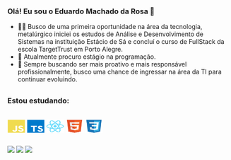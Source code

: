 ### Olá! Eu sou o Eduardo Machado da Rosa 👋

- 🙋‍♂️ Busco de uma primeira oportunidade na área da tecnologia, metalúrgico iniciei os estudos de Análise e Desenvolvimento de Sistemas na instituição Estácio de Sá e concluí o curso de FullStack da escola TargetTrust em Porto Alegre. 
- 🔭 Atualmente procuro estágio na programação.
- 🌱 Sempre buscando ser mais proativo e mais responsável profissionalmente, busco uma chance de ingressar na área da TI para continuar evoluindo.


##



### Estou estudando:
<div style="display: inline_block"><br>
  <img align="center" alt="EMR-Js" height="30" width="40" src="https://raw.githubusercontent.com/devicons/devicon/master/icons/javascript/javascript-plain.svg">
  <img align="center" alt="EMR-Ts" height="30" width="40" src="https://raw.githubusercontent.com/devicons/devicon/master/icons/typescript/typescript-plain.svg">
  <img align="center" alt="EMR-React" height="30" width="40" src="https://raw.githubusercontent.com/devicons/devicon/master/icons/react/react-original.svg">
  <img align="center" alt="EMR-HTML" height="30" width="40" src="https://raw.githubusercontent.com/devicons/devicon/master/icons/html5/html5-original.svg">
  <img align="center" alt="EMR-CSS" height="30" width="40" src="https://raw.githubusercontent.com/devicons/devicon/master/icons/css3/css3-original.svg">
  
  

  </div>
  
  
  
  ##
  
  
  
  <div> 
  <a href="https://instagram.com/esseseduardo" target="_blank"><img src="https://img.shields.io/badge/-Instagram-%23E4405F?style=for-the-badge&logo=instagram&logoColor=white" target="_blank"></a>
 	<a href = "mailto:eduardomdrosa@gmail.com"><img src="https://img.shields.io/badge/-Gmail-%23333?style=for-the-badge&logo=gmail&logoColor=white" target="_blank"></a>
  <a href="https://www.linkedin.com/in/Eduardomdrosa" target="_blank"><img src="https://img.shields.io/badge/-LinkedIn-%230077B5?style=for-the-badge&logo=linkedin&logoColor=white" target="_blank"></a> 
  
</div>
